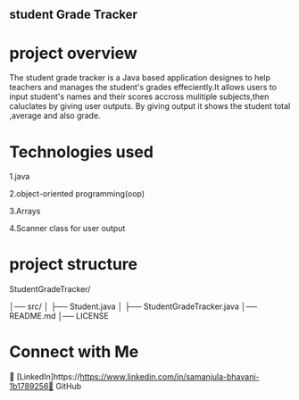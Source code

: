 ## student Grade Tracker

# project overview

The student grade tracker is a Java based application designes to help teachers and manages the student's
grades effeciently.It allows users to input student's names and their scores accross
mulitiple subjects,then caluclates by giving user outputs. By giving output it shows the 
student total ,average and also grade.

# Technologies used

1.java

2.object-oriented programming(oop)

3.Arrays

4.Scanner class for user output

# project structure
StudentGradeTracker/

│── src/
│   ├── Student.java
│   ├── StudentGradeTracker.java
│── README.md
│── LICENSE

# Connect with Me

🔗 [LinkedIn]https://https://www.linkedin.com/in/samanjula-bhavani-1b1789256🔗 GitHub
